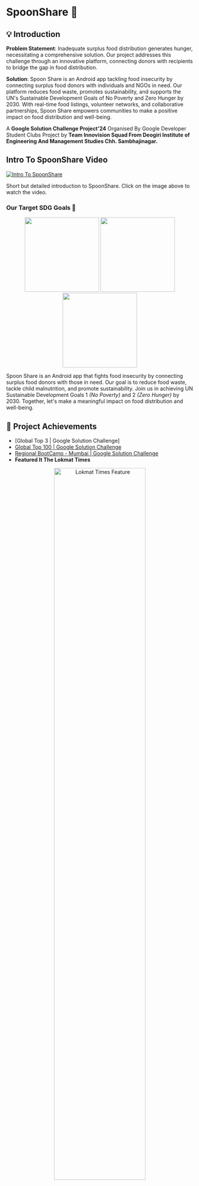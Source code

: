 # SpoonShare 🥣

## 💡 Introduction

**Problem Statement**: Inadequate surplus food distribution generates hunger, necessitating a comprehensive solution. Our project addresses this challenge through an innovative platform, connecting donors with recipients to bridge the gap in food distribution.

**Solution**: Spoon Share is an Android app tackling food insecurity by connecting surplus food donors with individuals and NGOs in need. Our platform reduces food waste, promotes sustainability, and supports the UN's Sustainable Development Goals of No Poverty and Zero Hunger by 2030. With real-time food listings, volunteer networks, and collaborative partnerships, Spoon Share empowers communities to make a positive impact on food distribution and well-being.

A **Google Solution Challenge Project'24** Organised By Google Developer Student Clubs Project by **Team Innovision Squad From Deogiri Institute of Engineering And Management Studies Chh. Sambhajinagar.**

## Intro To SpoonShare Video

[![Intro To SpoonShare](https://i.postimg.cc/DyxhVPcg/youtube-thumbnail-1.png)
](https://youtu.be/COQflZiXL4E)


Short but detailed introduction to SpoonShare. Click on the image above to watch the video.


### Our Target SDG Goals 🎯

<p align="center">
  <img src="https://encrypted-tbn0.gstatic.com/images?q=tbn:ANd9GcS6OE7LnlmOsSNJyn7TgVrk80UxXjrcueJGWWDTm4EieQ&s" width="200"/>
  <img src="https://encrypted-tbn0.gstatic.com/images?q=tbn:ANd9GcRwqKfuiTX9zNEyuBpzS2jhkqa21_LdPqRMnDVMDf_-oA&s" width="200"/>
  <img src="https://encrypted-tbn0.gstatic.com/images?q=tbn:ANd9GcTwPfyIMD4sthlJSr1OPgV9DhC84VqzIzguaEVLABHn3Q&s" width="200"/>
</p>

Spoon Share is an Android app that fights food insecurity by connecting surplus food donors with those in need. Our goal is to reduce food waste, tackle child malnutrition, and promote sustainability. Join us in achieving UN Sustainable Development Goals 1 *(No Poverty)* and 2 *(Zero Hunger)* by 2030. Together, let's make a meaningful impact on food distribution and well-being.



 ## 💯 Project Achievements
- [Global Top 3 | Google Solution Challenge]
- [Global Top 100 | Google Solution Challenge](https://www.linkedin.com/posts/sanika-chavan-52457b236_in-top-100-teams-across-the-world-activity-7182764356382724096-2ID3?utm_source=share&utm_medium=member_desktop)
- [Regional BootCamp - Mumbai | Google Solution Challenge](https://www.linkedin.com/posts/shuence_spoonshare-regionalbootcamp-mumbai-activity-7162722028817530882-f9iL?utm_source=share&utm_medium=member_desktop)
- **Featured It The Lokmat Times**
<p align="center">
  <a href="https://epaper.lokmat.com/articlepage.php?articleid=LOKTIME_LTCP_20240418_4_5" target="_blank">
    <img src="https://s3.ap-south-1.amazonaws.com/epaper.lokmat/eNewspaper/News/LOKTIME/LTCP/2024/04/18/ArticleImages/66204ae673445.jpg" alt="Lokmat Times Feature" width="70%">
  </a>
</p>

## Latest Version - v1.4.0

<table>
  <tr>
    <td>
      <a href="https://github.com/shuence/SpoonShare/releases/download/v.1.4.0/SpoonShare.apk">
        <img src="https://user-images.githubusercontent.com/663460/26973090-f8fdc986-4d14-11e7-995a-e7c5e79ed925.png" alt="Github" width="200">
      </a>
    </td>
    <td>
      <a href="https://play.google.com/store/apps/details?id=com.spoonsharemeal">
        <img src="https://i.imgur.com/9p4oJQG.png" alt="Github" width="200">
      </a>
    </td>
       <td>
      <a href="https://media.giphy.com/media/iHD88spVFkL7mZakwa/giphy.gif">
        <img src="https://imgur.com/91mkzE2.png" alt="Github" width="200">
      </a>
    </td>
  </tr>
</table>


Join us in the mission to minimize food waste, foster community engagement, and make a positive impact on the world!

## 🚀 Getting Started

> [!IMPORTANT]  
> Our application requires Internet connection and Location permission to run properly.

1. Download & Install : [Get It From Play Store](https://play.google.com/store/apps/details?id=com.spoonsharemeal)
2. Run the downloaded file on your adnroid phone!
3. Test Credentials :
 Email: *Spoonsharetest@gmail.com*
 Password: *Spoonshare@123*


## SpoonShare Analytics Play Store:
 <a href="https://youtu.be/gNmQQZPwgus">
    <img src="https://img.shields.io/badge/YouTube-%23FF0000.svg?style=for-the-badge&logo=YouTube&logoColor=white" alt="LinkedIn Badge"/>
  </a> 	


## ⚠️ Initial Survey and Problem Statement Research

<table style="width: 100%;">
  <tr>
    <td>
      <img src="https://i.postimg.cc/638rnwM4/image.png" alt="Image 1" style="width: 80%; text-align:center">
      <p> </p>
      <p>📌 In our initial survey and deep problem analysis, we uncovered staggering global statistics: 2.4 billion people face food insecurity, with projections of 600 million more by 2030.  </p>
       <p>📝 Our findings fueled the creation of Spoon Share, a platform connecting surplus food donors with those in need, combating hunger and food waste on a global scale..</p>
    </td>
  </tr>
  </table>

## 📊 Public Opinion

#### 1500+ students from 4️⃣colleges and peoples surveyed across the city. 

<hr>

<table style="width: 100%;">
  <tr>
    <p>➡ Overall, our research highlighted the urgency and importance of addressing food insecurity, and Spoon Share emerged as a solution-driven platform to make a meaningful impact on this critical issue. </p>
    <p>➡ We also conducted a survey to get community response for some sought after features listed below.</p>
    <td>
      <img src="https://i.postimg.cc/d1n0sT28/image.png" alt="Image 1" style="width: 100%;">
    </td>
    <td>
      <img src="https://i.postimg.cc/vHxGjKN7/image.png" alt="Image 8" style="width: 100%;">
    </td>
  </tr>
  <tr> 
    <td style="text-align: center;">
      <img src="https://i.postimg.cc/jjx0s3ZF/image.png" alt="Image 2" style="width: 100%;">  
    </td>
    <td style="text-align: center;">
      <img src="https://i.postimg.cc/xd1fsdD8/image.png" alt="Image 3" style="width: 100%;">
    </td>
  </tr>
  <tr>
   <td style="text-align: center;">
      <img src="https://i.postimg.cc/fRwDLbbC/image.png" alt="Image 3" style="width: 100%;">
    </td>
    <td align="center">
      <a href="https://docs.google.com/spreadsheets/d/1Bcgf7zRYbFl7vwU_tFBsIg6SJ6Otd16W3pAFJGr8b1k/edit?resourcekey#gid=1102024551" target="_blank">
        <img src="https://i.postimg.cc/1tXcJvTV/e60725a5-9cfd-4547-8937-0a68ca730b03.jpg" alt="Image 1" width="250">
      </a>
      <br>
      <b>SpoonShare FeedBacks Excel Sheet</b>
    </td>
  </tr>
</table>


<table>
  <tr>
    <td align="center">
      <a href="https://youtu.be/gYjR6zsZcd0" target="_blank">
        <img src="https://i.postimg.cc/vHQ7NSf2/image.png" alt="Image 1" width="250">
      </a>
      <br>
      <b>SpoonShare FeedBacks</b>
    </td>
    <td align="center">
      <a href="https://photos.app.goo.gl/x91E3NJ3JcX94yoM6" target="_blank">
        <img src="https://i.postimg.cc/Pq2jnqqv/IMG20240502113610.jpg" alt="Image 2" width="250">
      </a>
      <br>
      <b>Realtime Feedback</b>
    </td>
    <td align="center">
      <a href="https://drive.google.com/file/d/1q9LeB-AVDsXh8Wi0wNFbHtjDgMsyDyjC/view?usp=drivesdk" target="_blank">
        <img src="https://i.postimg.cc/vHQ7NSf2/image.png" alt="Image 3" width="250">
      </a>
      <br>
      <b>Survey Report</b>
    </td>
  </tr>
</table>

## Setup

To Setup this project run

```bash
git clone https://github.com/shuence/SpoonShare
cd SpoonShare
flutter pub get
flutter run
```



## 🛳 User Guide

### Walkthrough

<table style="width: 100%;">
  <tr>
    <td align="center" width="25%">
      <img src="https://spoonshare.vercel.app/images/21.png" width="120"/><br>
      <b>Splash Screen</b><br>
      Displays the Spoon Share logo upon app launch.
    </td>
    <td align="center" width="25%">
      <img src="https://spoonshare.vercel.app/images/22.png" width="120"/><br>
      <b>Onboarding Screen</b><br>
      Allows users to create account or log.
    </td>
    <td align="center" width="25%">
      <img src="https://spoonshare.vercel.app/images/29.png" width="120"/><br>
      <b>Signup Screen</b><br>
       Create an account manually or can  using Google credentials.
    </td>
    <td align="center" width="25%">
      <img src="https://spoonshare.vercel.app/images/23.png" width="120"/><br>
      <b>Signin Screen</b><br>
       Log in via email or continue using Google credentials.
    </td>
  </tr>
  <tr>
    <td align="center" width="25%">
      <img src="https://i.postimg.cc/L55s6sCW/forgot.png" width="120"/><br>
      <b>Forgot Password Screen</b><br>
      User can request a forgot password link in case they forgot their password.
    </td>
    <td align="center" width="25%">
      <img src="https://spoonshare.vercel.app/images/24.png" width="120"/><br>
      <b>Home Screen</b><br>
      Lists near by locations within range of 30km radius where free food is available        to people.
    </td>
    <td align="center" width="25%">
      <img src="https://i.postimg.cc/4nkk2wt1/fooddetails.png" width="120"/><br>
      <b>Food Details Card</b><br>
      Provides detailed information about proper timings, food types, and map for location.
    </td>
    <td align="center" width="25%">
      <img src="https://spoonshare.vercel.app/images/Black%20bezzel%20(5).png" width="120"/><br>
      <b>Interactive Map </b><br>
      Displays various locations with free food availability, marked distinctly by our unique icon.
    </td>
  </tr>
  <tr>
    <td align="center" width="25%">
      <img src="https://spoonshare.vercel.app/images/31.png" width="120"/><br>
      <b>Donate Screen</b><br>
      Enables individuals to donate food to NGO, share locations of free food availability, and share nearby water facilities.
    </td>
    <td align="center" width="25%">
      <img src="https://i.postimg.cc/Zbfht5jS/freefood.png" width="120"/><br>
      <b>Share Free Food Screen</b><br>
      Individuals can share available free food locations like public feasts or nearby place by filling out a form.
    </td>
    <td align="center" width="25%">
      <img src="https://spoonshare.vercel.app/images/donation.png" width="120"/><br>
      <b>Donate Food Screen</b><br>
       Individuals to donate surplus food which they have from functions like public feasts, home by filling out a form.
    </td>
    <td align="center" width="25%">
      <img src="https://i.postimg.cc/xjhD8pWp/freewater.png" width="120"/><br>
      <b>Share Water Facilities Screen</b><br>
      Individuals can share free water facilities available at public places like bus stands by filling out a form.
    </td>
  </tr>
  <tr>
    <td align="center" width="25%">
      <img src="https://i.postimg.cc/YC1JX1dp/join.png" width="120"/><br>
      <b>Join Us Page</b><br>
      Allows users to volunteer for community work or join as an NGO for collaborative efforts.
    </td>
    <td align="center" width="25%">
      <img src="https://i.postimg.cc/431dw6Rt/Volunteer.png" width="120"/><br>
      <b>Volunteer Form Screen</b><br>
      Individuals can join the SpoonShare initiative by filling out a volunteer form.
    </td>
    <td align="center" width="25%">
      <img src="https://i.postimg.cc/vmF30DKs/NGO-FORM-PAGE.png" width="120"/><br>
      <b>NGO Form Screen</b><br>
      NGOs can join the SpoonShare initiative by filling out an NGO form.
    </td>
    <td align="center" width="25%">
      <img src="https://i.postimg.cc/CL0GxNLT/Black-bezzel-3.png" width="120"/><br>
      <b>Admin Dashboard Screen</b><br>
      Admin can manage all operations, including verifying and managing NGOs.
    </td>
  </tr>
  <tr>
    <td align="center" width="25%">
      <img src="https://i.postimg.cc/4xNpzx9W/Black-bezzel-2.png" width="120"/><br>
      <b>Verify Free Food/Donate Food</b><br>
      Admin ensures authenticity by verifying food listings before they appear on the app.
    </td>
    <td align="center" width="25%">
      <img src="https://i.postimg.cc/MHpr8Lwm/Black-bezzel-4.png" width="120"/><br>
      <b>Recycle Screen</b><br>
      Connect with biogas plants for responsible disposal of expired food items
    </td>
    <td align="center" width="25%">
      <img src="https://i.postimg.cc/GmYv7jD7/Black-bezzel-6.png " width="120"/><br>
      <b>Recycle Form Screen</b><br>
      Individuals can share food for recycling by filling information about food types & location.
    </td>
    <td align="center" width="25%">
      <img src="https://i.postimg.cc/50r1T8dy/Black-bezzel-5.png" width="120"/><br>
      <b>User Profile Screen</b></br>
      User Profile where user can see it and edit it also as per this convenience
    </td>
    <td colspan="2"></td>
  </tr>
</table>



## Key Features:
- Visualize surplus food locations on an interactive map within a 30km radius.
- Intuitive design for donors, recipients, volunteers, and NGOs.
- Instant notifications for surplus food availability.
- Connect volunteers with distribution opportunities.
- Rigorous guidelines to verify donated food quality and safety.
- Partnerships with authorities and organizations for effective operations.
- Food Sharing, Donation, and Recycling options.
- Verification of shared, donated, and recycled food.
- Monitoring volunteer activities and resources.
- Volunteers and NGOs contributing to community welfare.
- Enlistment of nearby free water facilities on the interactive map for user convenience.

## Tech Stack
**Technologies involved/used:**

![Archtectural-diagram.png](https://i.postimg.cc/x1Xf3tBh/TECH-STACK.png)

# SpoonShare Project Implementation Overview

1. **Technology Stack**: Utilizing Flutter, Firebase, and Google Maps API for efficient cross-platform app development with real-time updates and user-friendly navigation.

2. **User Interface (UI) Design**: Collaborative design using Figma to create a user-friendly interface featuring prominent "Donate Food" buttons.

3. **Educational Resources**: Providing educational content on food waste in collaboration with NGOs.

4. **Volunteer Matching**: Connecting volunteers with NGOs and events through a dedicated feature.

5. **Quality and Safety Standards**: Implementing guidelines for donor verification to ensure quality and safety.

6. **Feedback and Ratings System**: Transparent system encouraging user participation and feedback.

7. **Collaboration with Local Governments**: Partnering with local governments to ensure legal compliance and community support.

8. **Marketing and Awareness**: Leveraging social media, influencers, and organizational collaborations for effective promotional campaigns.

9. **Post-Launch Optimization**: Analyzing user data to drive continuous improvements and enhancements based on community feedback.

10. **Community Building and Partnerships**: Engaging users through community initiatives and partnerships with NGOs, local businesses, and institutions for expanded impact.

## Resources

- [Flutter Docs](https://docs.flutter.dev/)
- [Figma](https://help.figma.com/hc/en-us)
- [Firebase Docs](https://firebase.google.com/docs)


# Hi, We are InnovisionSquad
## 🤝 Contributors
We are a team from Deogiri Institute of Engineering And Management Studies Chh. Sambhajinagar and Core Team Members of [GDSC DIEMS](https://gdsc.community.dev/deogiri-institute-of-engineering-and-management-studies-aurangabad/)

| [Sanika Chavan ](https://linkedin.com/in/sanika-chavan-52457b236/)| [Shubham Pitekar](https://linkedin.com/in/shuence)| [Krishna Aute](https://www.linkedin.com/in/krishna-aute-195b2b135/)| [Mohammed Rehan](https://www.linkedin.com/in/mdrehan15/)|
| ----------------------------------------------------------------- | ---------------------------------------------------------------- | ----------------------------------------------------------------- | ----------------------------------------------------------------- |
| <img src="https://avatars.githubusercontent.com/u/116996971?v=4"> | <img src="https://avatars.githubusercontent.com/u/65482186?v=4"> | <img src="https://i.postimg.cc/zvYf8bGj/image.jpg"> | <img src="https://i.postimg.cc/bvPLDLFc/image.jpg"> |
| Project Manager| Flutter Developer| Firebase/PR | UI/UX Designer                      

![spoonshare](https://github.com/shuence/SpoonShare/assets/65482186/74dc488c-d378-47de-a384-a9bdac6142cc)

## Happy Innovating 💯

Made with love from [InnovsionSquad]() ❤️
